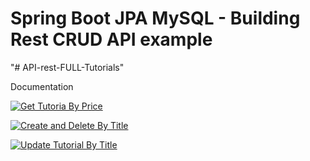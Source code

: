 # Spring Boot JPA MySQL - Building Rest CRUD API example
"# API-rest-FULL-Tutorials" 

Documentation

[![Get Tutoria By Price](https://i.imgur.com/VYL3JG8.png "Get Tutoria By Price")](http://https://i.imgur.com/VYL3JG8.png "Get Tutoria By Price")

[![Create and Delete By Title](https://i.imgur.com/djpEBXi.png "Create and Delete By Title")](http://https://i.imgur.com/djpEBXi.png "Create and Delete By Title")

[![Update Tutorial By Title](https://i.imgur.com/djpEBXi.png "Update Tutorial By Title")](http://https://i.imgur.com/djpEBXi.png "Update Tutorial By Title")
